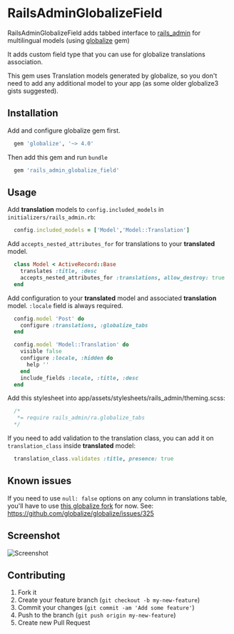 # RailsAdminGlobalizeField

  RailsAdminGlobalizeField adds tabbed interface to [rails_admin](https://github.com/sferik/rails_admin) for multilingual models (using [globalize](https://github.com/globalize/globalize) gem)

  It adds custom field type that you can use for globalize translations association.

  This gem uses Translation models generated by globalize, so you don't need to add any additional model to your app (as some older globalize3 gists suggested).


## Installation

Add and configure globalize gem first.

``` ruby
  gem 'globalize', '~> 4.0'
```

Then add this gem and run `bundle`
``` ruby
  gem 'rails_admin_globalize_field'
```


## Usage

Add **translation** models to `config.included_models` in `initializers/rails_admin.rb`:
``` ruby
  config.included_models = ['Model','Model::Translation']
```

Add `accepts_nested_attributes_for` for translations to your **translated** model.

``` ruby
  class Model < ActiveRecord::Base
    translates :title, :desc
    accepts_nested_attributes_for :translations, allow_destroy: true
  end
```

Add configuration to your **translated** model and associated **translation** model. `:locale` field is always required.
``` ruby
  config.model 'Post' do
    configure :translations, :globalize_tabs
  end

  config.model 'Model::Translation' do
    visible false
    configure :locale, :hidden do
      help ''
    end
    include_fields :locale, :title, :desc
  end
```


Add this stylesheet into app/assets/stylesheets/rails_admin/theming.scss:
``` css
  /*
   *= require rails_admin/ra.globalize_tabs
  */
```


If you need to add validation to the translation class, you can add it on `translation_class` inside **translated** model:
```ruby
  translation_class.validates :title, presence: true
```


## Known issues

If you need to use `null: false` options on any column in translations table, you'll have to use [this globalize fork](https://github.com/scarfacedeb/globalize/tree/before_callbacks) for now.
See: https://github.com/globalize/globalize/issues/325


## Screenshot

![Screenshot](https://raw.github.com/scarfaceDeb/rails_admin_globalize_field/screenshots/screenshots/shot1.png)

## Contributing

1. Fork it
2. Create your feature branch (`git checkout -b my-new-feature`)
3. Commit your changes (`git commit -am 'Add some feature'`)
4. Push to the branch (`git push origin my-new-feature`)
5. Create new Pull Request
